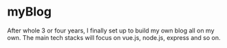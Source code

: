 # myBlog
After whole 3 or four years, I finally set up to build my own blog all on my own. The main tech stacks will focus on vue.js, node.js, express and so on.
